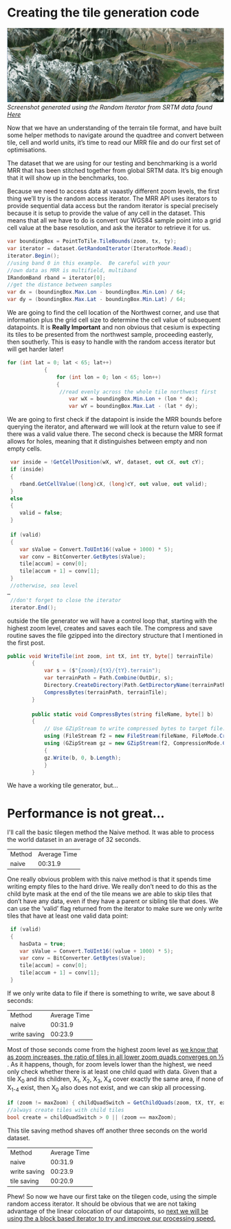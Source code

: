 # Creating the tile generation code

![New Zealand SRTM heighmap](images/NZSRTM.png)
*Screenshot generated using the Random Iterator from SRTM data found [Here](http://srtm.csi.cgiar.org/SELECTION/inputCoord.asp)*

Now that we have an understanding of the terrain tile format, and have built some helper methods to navigate around the quadtree and convert between tile, cell and world units, it’s time to read our MRR file and do our first set of optimisations.

The dataset that we are using for our testing and benchmarking is a world MRR that has been stitched together from global SRTM data.  It’s big enough that it will show up in the benchmarks, too.

Because we need to access data at vaaastly different zoom levels, the first thing we’ll try is the random access iterator.  The MRR API uses iterators to provide sequential data access but the random iterator is special precisely because it is setup to provide the value of any cell in the dataset.  This means that all we have to do is convert our WGS84 sample point into a grid cell value at the base resolution, and ask the iterator to retrieve it for us.
```c#
var boundingBox = PointToTile.TileBounds(zoom, tx, ty);
var iterator = dataset.GetRandomIterator(IteratorMode.Read);
iterator.Begin();
//using band 0 in this example.  Be careful with your
//own data as MRR is multifield, multiband
IRandomBand rband = iterator[0];
//get the distance between samples
var dx = (boundingBox.Max.Lon - boundingBox.Min.Lon) / 64;
var dy = (boundingBox.Max.Lat - boundingBox.Min.Lat) / 64;
```
 We are going to find the cell location of the Northwest corner, and use that information plus the grid cell size to determine the cell value of subsequent datapoints. It is **Really Important** and non obvious that cesium is expecting its tiles to be presented from the northwest sample, proceeding easterly, then southerly.  This is easy to handle with the random access iterator but will get harder later!
```c#
for (int lat = 0; lat < 65; lat++)
        	{
            	for (int lon = 0; lon < 65; lon++)
            	{
       	         //read evenly across the whole tile northwest first
                	var wX = boundingBox.Min.Lon + (lon * dx);
                	var wY = boundingBox.Max.Lat - (lat * dy);
```
We are going to first check if the datapoint is inside the MRR bounds before querying the iterator, and afterward we will look at the return value to see if there was a valid value there.  The second check is because the MRR format allows for holes, meaning that it distinguishes between empty and non empty cells.
```c#
 var inside = !GetCellPosition(wX, wY, dataset, out cX, out cY);
 if (inside)
 {
 	rband.GetCellValue((long)cX, (long)cY, out value, out valid);
 }
 else
 {
 	valid = false;
 }

 if (valid)
 {
  	var sValue = Convert.ToUInt16((value + 1000) * 5);
 	var conv = BitConverter.GetBytes(sValue);
 	tile[accum] = conv[0];
 	tile[accum + 1] = conv[1];
 }
 //otherwise, sea level
…
 //don't forget to close the iterator
 iterator.End();
```
outside the tile generator we will have a control loop that, starting with the highest zoom level, creates and saves each tile. The compress and save routine saves the file gzipped into the directory structure that I mentioned in the first post.

```c#
public void WriteTile(int zoom, int tX, int tY, byte[] terrainTile)
    	{
        	var s = ($"{zoom}/{tX}/{tY}.terrain");
        	var terrainPath = Path.Combine(OutDir, s);
        	Directory.CreateDirectory(Path.GetDirectoryName(terrainPath));
        	CompressBytes(terrainPath, terrainTile);
    	}
 
    	public static void CompressBytes(string fileName, byte[] b)
    	{
        	// Use GZipStream to write compressed bytes to target file.
        	using (FileStream f2 = new FileStream(fileName, FileMode.Create))
        	using (GZipStream gz = new GZipStream(f2, CompressionMode.Compress, false))
        	{
			gz.Write(b, 0, b.Length);
        	}
    	}
```



We have a working tile generator, but...
# Performance is not great...

I'll call the basic tilegen method the Naive method.  It was able to process the world dataset in an average of 32 seconds.

<table>
  <tr>
    <td>Method</td>
    <td>Average Time</td>
  </tr>
  <tr>
    <td>naive</td>
    <td>00:31.9</td>
  </tr>
</table>


One really obvious problem with this naive method is that it spends time writing empty files to the hard drive.  We really don’t need to do this as the child byte mask at the end of the tile means we are able to skip tiles that don’t have any data, even if they have a parent or sibling tile that does. We can use the ‘valid’ flag returned from the iterator to make sure we only write tiles that have at least one valid data point:
```c#
 if (valid)
 {
 	hasData = true;
 	var sValue = Convert.ToUInt16((value + 1000) * 5);
 	var conv = BitConverter.GetBytes(sValue);
 	tile[accum] = conv[0];
 	tile[accum + 1] = conv[1];
 }
```
If we only write data to file if there is something to write, we save  about 8 seconds:

<table>
  <tr>
    <td>Method</td>
    <td>Average Time</td>
  </tr>
  <tr>
    <td>naive</td>
    <td>00:31.9</td>
  </tr>
  <tr>
    <td>write saving</td>
    <td>00:23.9</td>
  </tr>
</table>


Most of those seconds come from the highest zoom level as [we know that as zoom increases, the ratio of tiles in all lower zoom quads converges on ⅓ ](https://en.wikipedia.org/wiki/1/4_%2B_1/16_%2B_1/64_%2B_1/256_%2B_%E2%8B%AF). As it happens, though, for zoom levels lower than the highest, we need only check whether there is at least one child quad with data.  Given that a tile X<sub>0</sub> and its children, X<sub>1</sub>, X<sub>2</sub>, X<sub>3</sub>, X<sub>4</sub> cover exactly the same area, if none of X<sub>1-4</sub> exist, then X<sub>0</sub> also does not exist, and we can skip all processing.

```c#
if (zoom != maxZoom) { childQuadSwitch = GetChildQuads(zoom, tX, tY, existingTiles); }
//always create tiles with child tiles
bool create = childQuadSwitch > 0 || (zoom == maxZoom);
```
This tile saving method shaves off another three seconds on the world dataset.

<table>
  <tr>
    <td>Method</td>
    <td>Average Time</td>
  </tr>
  <tr>
    <td>naive</td>
    <td>00:31.9</td>
  </tr>
  <tr>
    <td>write saving</td>
    <td>00:23.9</td>
  </tr>
  <tr>
    <td>tile saving</td>
    <td>00:20.9</td>
  </tr>
</table>


Phew! So now we have our first take on the tilegen code, using the simple random access iterator.  It should be obvious that we are not taking advantage of the linear colocation of our datapoints, so [next we will be using the a block based iterator to try and improve our processing speed.](BlockIterator.md)
